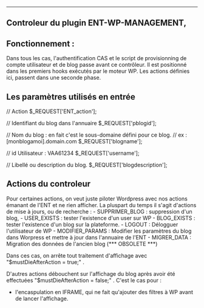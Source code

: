 -----------------------------------------------------------------------------------------------------------------------------
Controleur du plugin ENT-WP-MANAGEMENT,
-----------------------------------------------------------------------------------------------------------------------------
Fonctionnement :
----------------
Dans tous les cas, l'authentification CAS et le script de provisionning de compte utilisateur et de blog passe avant ce contrôleur.
Il est positionné dans les premiers hooks exécutés par le moteur WP.
Les actions définies ici, passent dans une seconde phase.

Les paramètres utilisés en entrée
---------------------------------
// Action
$_REQUEST['ENT_action'];

// Identifiant du blog dans l'annuaire
$_REQUEST['pblogid'];

// Nom du blog : en fait c'est le sous-domaine défini pour ce blog.
// ex :[monblogamoi].domain.com
$_REQUEST['blogname'];

// id Utilisateur : VAA61234
$_REQUEST['username'];

// Libellé ou description du blog.
$_REQUEST['blogdescription'];


Actions du controleur
---------------------

Pour certaines actions, on veut juste piloter Wordpress avec nos actions émanant de l'ENT
et ne rien afficher. La pluspart du temps il s'agit d'actions de mise à jours, ou de recherche :
	- SUPPRIMER_BLOG : suppression d'un blog,
	- USER_EXISTS : tester l'existence d'un user sur WP
	- BLOG_EXISTS : tester l'existence d'un blog sur la plateforme.
	- LOGOUT : Délogguer l'utilisateur de WP
	- MODIFIER_PARAMS : Modifier les paramètres du blog dans Worpress et mettre à jour dans l'annuaire de l'ENT
	- MIGRER_DATA : Migration des données de l'ancien blog (*** OBSOLETE ***)

Dans ces cas, on arrête tout traitement d'affichage avec "$mustDieAfterAction = true;" .

D'autres actions débouchent sur l'affichage du blog après avoir été effectuées "$mustDieAfterAction = false;" .
C'est le cas pour :
- l'encaspulation en IFRAME, qui ne fait qu'ajouter des filtres à WP avant de lancer l'affichage.
